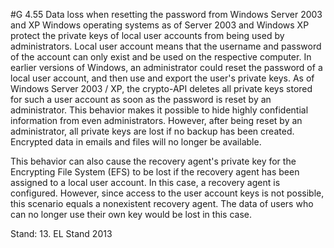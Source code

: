 #G 4.55 Data loss when resetting the password from Windows Server 2003 and XP
Windows operating systems as of Server 2003 and Windows XP protect the private keys of local user accounts from being used by administrators. Local user account means that the username and password of the account can only exist and be used on the respective computer. In earlier versions of Windows, an administrator could reset the password of a local user account, and then use and export the user's private keys. As of Windows Server 2003 / XP, the crypto-API deletes all private keys stored for such a user account as soon as the password is reset by an administrator. This behavior makes it possible to hide highly confidential information from even administrators. However, after being reset by an administrator, all private keys are lost if no backup has been created. Encrypted data in emails and files will no longer be available.

This behavior can also cause the recovery agent's private key for the Encrypting File System (EFS) to be lost if the recovery agent has been assigned to a local user account. In this case, a recovery agent is configured. However, since access to the user account keys is not possible, this scenario equals a nonexistent recovery agent. The data of users who can no longer use their own key would be lost in this case.

Stand: 13. EL Stand 2013




